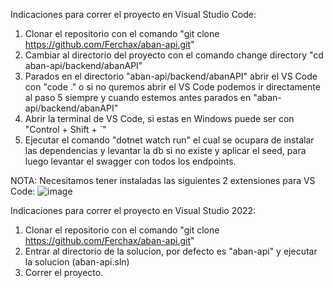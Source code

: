 Indicaciones para correr el proyecto en Visual Studio Code:

1. Clonar el repositorio con el comando "git clone https://github.com/Ferchax/aban-api.git"
2. Cambiar al directorio del proyecto con el comando change directory "cd aban-api/backend/abanAPI"
3. Parados en el directorio "aban-api/backend/abanAPI" abrir el VS Code con "code ." o si no quremos abrir el VS Code podemos ir directamente al paso 5 siempre y cuando estemos antes parados en "aban-api/backend/abanAPI"
4. Abrir la terminal de VS Code, si estas en Windows puede ser con "Control + Shift + `"
5. Ejecutar el comando "dotnet watch run" el cual se ocupara de instalar las dependencias y levantar la db si no existe y aplicar el seed, para luego levantar el swagger con todos los endpoints.


NOTA: Necesitamos tener instaladas las siguientes 2 extensiones para VS Code:
![image](https://github.com/Ferchax/aban-api/assets/10538408/559d15f4-3575-4230-958a-1f622e521cfd)

Indicaciones para correr el proyecto en Visual Studio 2022:

1. Clonar el repositorio con el comando "git clone https://github.com/Ferchax/aban-api.git"
2. Entrar al directorio de la solucion, por defecto es "aban-api" y ejecutar la solucion (aban-api.sln)
3. Correr el proyecto.
